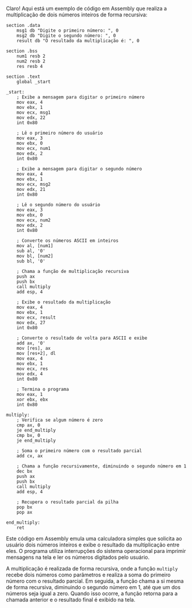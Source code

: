 Claro! Aqui está um exemplo de código em Assembly que realiza a multiplicação de dois números inteiros de forma recursiva:

```
section .data
    msg1 db "Digite o primeiro número: ", 0
    msg2 db "Digite o segundo número: ", 0
    result db "O resultado da multiplicação é: ", 0

section .bss
    num1 resb 2
    num2 resb 2
    res resb 4

section .text
    global _start

_start:
    ; Exibe a mensagem para digitar o primeiro número
    mov eax, 4
    mov ebx, 1
    mov ecx, msg1
    mov edx, 22
    int 0x80

    ; Lê o primeiro número do usuário
    mov eax, 3
    mov ebx, 0
    mov ecx, num1
    mov edx, 2
    int 0x80

    ; Exibe a mensagem para digitar o segundo número
    mov eax, 4
    mov ebx, 1
    mov ecx, msg2
    mov edx, 21
    int 0x80

    ; Lê o segundo número do usuário
    mov eax, 3
    mov ebx, 0
    mov ecx, num2
    mov edx, 2
    int 0x80

    ; Converte os números ASCII em inteiros
    mov al, [num1]
    sub al, '0'
    mov bl, [num2]
    sub bl, '0'

    ; Chama a função de multiplicação recursiva
    push ax
    push bx
    call multiply
    add esp, 4

    ; Exibe o resultado da multiplicação
    mov eax, 4
    mov ebx, 1
    mov ecx, result
    mov edx, 27
    int 0x80

    ; Converte o resultado de volta para ASCII e exibe
    add ax, '0'
    mov [res], ax
    mov [res+2], dl
    mov eax, 4
    mov ebx, 1
    mov ecx, res
    mov edx, 4
    int 0x80

    ; Termina o programa
    mov eax, 1
    xor ebx, ebx
    int 0x80

multiply:
    ; Verifica se algum número é zero
    cmp ax, 0
    je end_multiply
    cmp bx, 0
    je end_multiply

    ; Soma o primeiro número com o resultado parcial
    add cx, ax

    ; Chama a função recursivamente, diminuindo o segundo número em 1
    dec bx
    push ax
    push bx
    call multiply
    add esp, 4

    ; Recupera o resultado parcial da pilha
    pop bx
    pop ax

end_multiply:
    ret
```

Este código em Assembly emula uma calculadora simples que solicita ao usuário dois números inteiros e exibe o resultado da multiplicação entre eles. O programa utiliza interrupções do sistema operacional para imprimir mensagens na tela e ler os números digitados pelo usuário.

A multiplicação é realizada de forma recursiva, onde a função `multiply` recebe dois números como parâmetros e realiza a soma do primeiro número com o resultado parcial. Em seguida, a função chama a si mesma de forma recursiva, diminuindo o segundo número em 1, até que um dos números seja igual a zero. Quando isso ocorre, a função retorna para a chamada anterior e o resultado final é exibido na tela.
